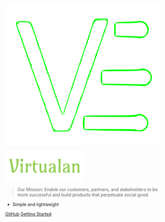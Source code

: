 ![logo](_media/icon.svg)

![image info](_media/virtualan.png)

> Our Mission: Enable our customers, partners, and stakeholders to be more successful and build products that perpetuate social good.

- Simple and lightweight

[GitHub](https://github.com/virtualansoftware)
[Getting Started](#virtualan)
